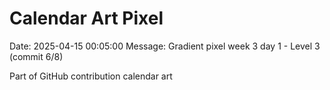 # Calendar Art Pixel

Date: 2025-04-15 00:05:00
Message: Gradient pixel week 3 day 1 - Level 3 (commit 6/8)

Part of GitHub contribution calendar art
